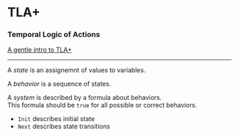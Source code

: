 # TLA+

### Temporal Logic of Actions


[A gentle intro to TLA+](https://www.youtube.com/watch?v=D_sh1nnX3zY)

---

A *state* is an assignemnt of values to variables.
  
A *behavior* is a sequence of states.
  
A *system* is described by a formula about behaviors.  
This formula should be `true` for all possible or correct behaviors.  
  * `Init` describes initial state
  * `Next` describes state transitions

